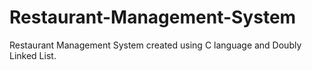 # Restaurant-Management-System
Restaurant Management System created using C language and Doubly Linked List.
